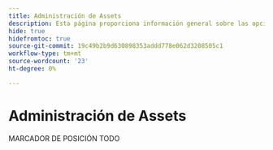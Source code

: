 ```yaml
---
title: Administración de Assets
description: Esta página proporciona información general sobre las opciones de administración de recursos admitidas por Adobe Commerce as a Cloud Service.
hide: true
hidefromtoc: true
source-git-commit: 19c49b2b9d630898353addd778e062d3208505c1
workflow-type: tm+mt
source-wordcount: '23'
ht-degree: 0%

---
```



# Administración de Assets

MARCADOR DE POSICIÓN TODO
